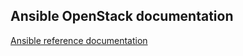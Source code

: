 ## Ansible OpenStack documentation

[Ansible reference documentation](https://docs.openstack.org/developer/openstack-ansible/newton/)
